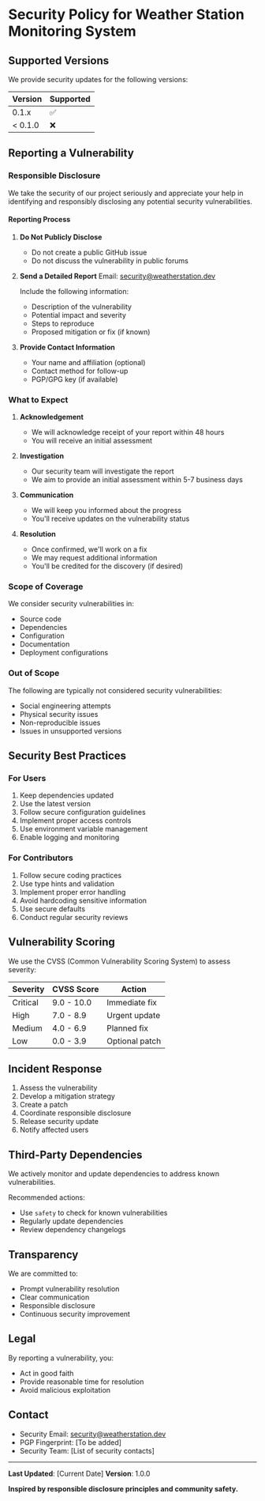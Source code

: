 # Security Policy for Weather Station Monitoring System

## Supported Versions

We provide security updates for the following versions:

| Version | Supported          |
|---------|-------------------|
| 0.1.x   | :white_check_mark: |
| < 0.1.0 | :x:               |

## Reporting a Vulnerability

### Responsible Disclosure

We take the security of our project seriously and appreciate your help in 
identifying and responsibly disclosing any potential security vulnerabilities.

#### Reporting Process

1. **Do Not Publicly Disclose**
   - Do not create a public GitHub issue
   - Do not discuss the vulnerability in public forums

2. **Send a Detailed Report**
   Email: security@weatherstation.dev
   
   Include the following information:
   - Description of the vulnerability
   - Potential impact and severity
   - Steps to reproduce
   - Proposed mitigation or fix (if known)

3. **Provide Contact Information**
   - Your name and affiliation (optional)
   - Contact method for follow-up
   - PGP/GPG key (if available)

### What to Expect

1. **Acknowledgement**
   - We will acknowledge receipt of your report within 48 hours
   - You will receive an initial assessment

2. **Investigation**
   - Our security team will investigate the report
   - We aim to provide an initial assessment within 5-7 business days

3. **Communication**
   - We will keep you informed about the progress
   - You'll receive updates on the vulnerability status

4. **Resolution**
   - Once confirmed, we'll work on a fix
   - We may request additional information
   - You'll be credited for the discovery (if desired)

### Scope of Coverage

We consider security vulnerabilities in:
- Source code
- Dependencies
- Configuration
- Documentation
- Deployment configurations

### Out of Scope

The following are typically not considered security vulnerabilities:
- Social engineering attempts
- Physical security issues
- Non-reproducible issues
- Issues in unsupported versions

## Security Best Practices

### For Users

1. Keep dependencies updated
2. Use the latest version
3. Follow secure configuration guidelines
4. Implement proper access controls
5. Use environment variable management
6. Enable logging and monitoring

### For Contributors

1. Follow secure coding practices
2. Use type hints and validation
3. Implement proper error handling
4. Avoid hardcoding sensitive information
5. Use secure defaults
6. Conduct regular security reviews

## Vulnerability Scoring

We use the CVSS (Common Vulnerability Scoring System) to assess severity:

| Severity   | CVSS Score | Action |
|------------|------------|--------|
| Critical   | 9.0 - 10.0 | Immediate fix |
| High       | 7.0 - 8.9  | Urgent update |
| Medium     | 4.0 - 6.9  | Planned fix |
| Low        | 0.0 - 3.9  | Optional patch |

## Incident Response

1. Assess the vulnerability
2. Develop a mitigation strategy
3. Create a patch
4. Coordinate responsible disclosure
5. Release security update
6. Notify affected users

## Third-Party Dependencies

We actively monitor and update dependencies to address known vulnerabilities.

Recommended actions:
- Use `safety` to check for known vulnerabilities
- Regularly update dependencies
- Review dependency changelogs

## Transparency

We are committed to:
- Prompt vulnerability resolution
- Clear communication
- Responsible disclosure
- Continuous security improvement

## Legal

By reporting a vulnerability, you:
- Act in good faith
- Provide reasonable time for resolution
- Avoid malicious exploitation

## Contact

- Security Email: security@weatherstation.dev
- PGP Fingerprint: [To be added]
- Security Team: [List of security contacts]

---

**Last Updated**: [Current Date]
**Version**: 1.0.0

**Inspired by responsible disclosure principles and community safety.**
